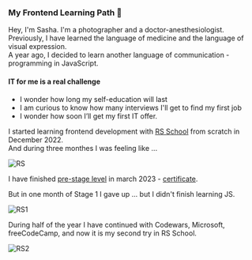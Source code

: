 ### My Frontend Learning Path  🚀

Hey, I'm Sasha. I'm a photographer and a doctor-anesthesiologist.  
Previously, I have learned the language of medicine and the language of visual expression.  
A year ago, I decided to learn another language of communication - programming in JavaScript.

#### IT for me is a real challenge
- I wonder how long my self-education will last
- I am curious to know how many interviews I'll get to find my first job
- I wonder how soon I’ll get my first IT offer.   

I started learning frontend development with [RS School](https://rs.school/) from scratch in December 2022.  
And during three monthes I was feeling like ...

![RS](https://github.com/sashaivanovaPro/sashaivanovaPro/assets/118177121/2b66629c-baa7-4484-a94d-85c5f49dbf32)

I have finished [pre-stage level](https://rs.school/js-stage0/) in march 2023 - [certificate](https://drive.google.com/file/d/1ZRelM6z8ZRbNunmKGkNIQZ4tFI-uW52y/view?usp=drive_link).

But in one month of Stage 1 I gave up ... but I didn't finish learning JS.  

![RS1](https://github.com/sashaivanovaPro/sashaivanovaPro/assets/118177121/4f953731-9071-4e04-b814-a5ceba3e697a)

During half of the year I have continued with Codewars, Microsoft, freeCodeCamp, and now it is my second try in RS School.  

![RS2](https://github.com/sashaivanovaPro/sashaivanovaPro/assets/118177121/68830ab4-be09-4317-b67b-37228d01cb19)  





